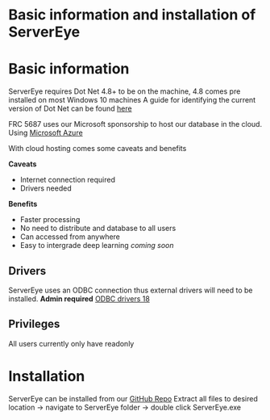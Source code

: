 # Basic information and installation of ServerEye

# Basic information

ServerEye requires Dot Net 4.8+ to be on the machine, 4.8 comes pre installed on most Windows 10 machines
A guide for identifying the current version of Dot Net can be found [here]('https://learn.microsoft.com/en-us/dotnet/framework/migration-guide/how-to-determine-which-versions-are-installed')

FRC 5687 uses our Microsoft sponsorship to host our database in the cloud. Using [Microsoft Azure]('https://azure.microsoft.com/en-us')

With cloud hosting comes some caveats and benefits

**Caveats**

- Internet connection required
- Drivers needed

**Benefits**

- Faster processing
- No need to distribute and database to all users
- Can accessed from anywhere
- Easy to intergrade deep learning *coming soon*

## Drivers
ServerEye uses an ODBC connection thus external drivers will need to be installed. **Admin required** [ODBC drivers 18]('https://learn.microsoft.com/en-us/sql/connect/odbc/download-odbc-driver-for-sql-server?view=sql-server-ver16')

## Privileges  
All users currently only have readonly


# Installation

ServerEye can be installed from our [GitHub Repo]('https://github.com/frc5687/ScoutEye')
Extract all files to desired location -> navigate to ServerEye folder -> double click ServerEye.exe
